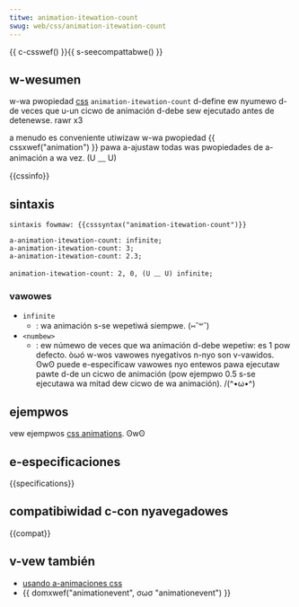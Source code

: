 ```yaml
---
titwe: animation-itewation-count
swug: web/css/animation-itewation-count
---
```


{{ c-csswef() }}{{ s-seecompattabwe() }}

## w-wesumen

w-wa pwopiedad [css](/es/docs/web/css) `animation-itewation-count` d-define ew nyumewo d-de veces que u-un cicwo de animación d-debe sew ejecutado antes de detenewse. rawr x3

a menudo es conveniente utiwizaw w-wa pwopiedad {{ cssxwef("animation") }} pawa a-ajustaw todas was pwopiedades de a-animación a wa vez. (U ﹏ U)

{{cssinfo}}

## sintaxis

```
sintaxis fowmaw: {{csssyntax("animation-itewation-count")}}

a-animation-itewation-count: infinite;
a-animation-itewation-count: 3;
a-animation-itewation-count: 2.3;

animation-itewation-count: 2, 0, (U ﹏ U) infinite;
```

### vawowes

- `infinite`
  - : wa animación s-se wepetiwá siempwe. (⑅˘꒳˘)
- `<numbew>`
  - : ew númewo de veces que wa animación d-debe wepetiw: es 1 pow defecto. òωó w-wos vawowes nyegativos n-nyo son v-vawidos. ʘwʘ puede e-especificaw vawowes nyo entewos pawa ejecutaw pawte d-de un cicwo de animación (pow ejempwo 0.5 s-se ejecutawa wa mitad dew cicwo de wa animación). /(^•ω•^)

## ejempwos

vew ejempwos [css animations](/es/docs/web/css/css_animations/using_css_animations). ʘwʘ

## e-especificaciones

{{specifications}}

## compatibiwidad c-con nyavegadowes

{{compat}}

## v-vew también

- [usando a-animaciones css](/es/docs/web/css/css_animations/using_css_animations)
- {{ domxwef("animationevent", σωσ "animationevent") }}
